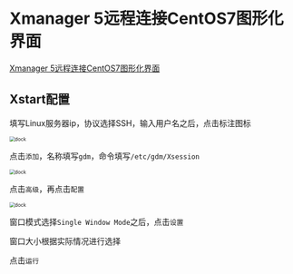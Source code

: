 # Xmanager 5远程连接CentOS7图形化界面

[Xmanager 5远程连接CentOS7图形化界面](https://blog.csdn.net/qq_37798548/article/details/84099477)

## Xstart配置

填写Linux服务器ip，协议选择SSH，输入用户名之后，点击标注图标

<img :src="$withBase('/img/image-20210406104811504.png')" alt="dock" style="zoom:60%;">

点击`添加`，名称填写`gdm`，命令填写`/etc/gdm/Xsession`

<img :src="$withBase('/img/image-20210406105019621.png')" alt="dock" style="zoom:60%;">

点击`高级`，再点击`配置`

<img :src="$withBase('/img/image-20210406105130668.png')" alt="dock" style="zoom:60%;">

窗口模式选择`Single Window Mode`之后，点击`设置`

窗口大小根据实际情况进行选择

点击`运行`